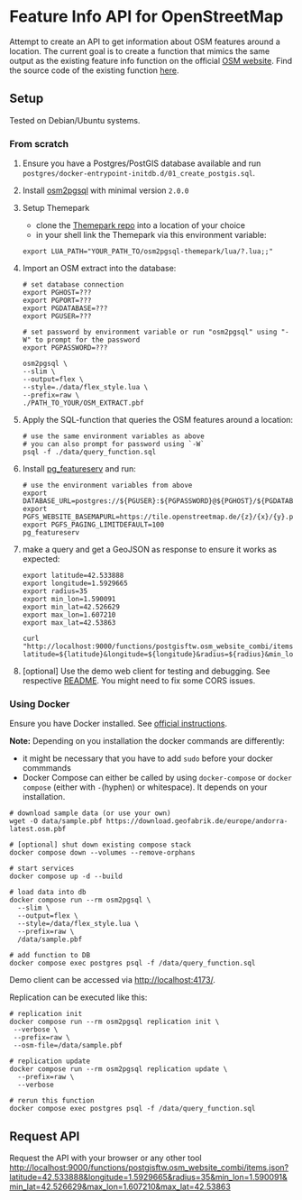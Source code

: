 # Feature Info API for OpenStreetMap

Attempt to create an API to get information about OSM features around a location. The current goal is to create a function that mimics the same output as the existing feature info function on the official [OSM website](https://www.openstreetmap.org). Find the source code of the existing function [here](https://github.com/openstreetmap/openstreetmap-website/blob/6d0c2913326fbfdf3578416853e31d7a950d97ed/app/assets/javascripts/index/query.js#L252-L307).

## Setup

Tested on Debian/Ubuntu systems.

### From scratch

1. Ensure you have a Postgres/PostGIS database available and run `postgres/docker-entrypoint-initdb.d/01_create_postgis.sql`.
2. Install [osm2pgsql](https://osm2pgsql.org/) with minimal version `2.0.0`
3. Setup Themepark

    - clone the [Themepark repo](https://github.com/osm2pgsql-dev/osm2pgsql-themepark) into a location of your choice
    - in your shell link the Themepark via this environment variable:

    ```shell
    export LUA_PATH="YOUR_PATH_TO/osm2pgsql-themepark/lua/?.lua;;"
    ```

4. Import an OSM extract into the database:

    ```shell
    # set database connection
    export PGHOST=???
    export PGPORT=???
    export PGDATABASE=???
    export PGUSER=???

    # set password by environment variable or run "osm2pgsql" using "-W" to prompt for the password
    export PGPASSWORD=???

    osm2pgsql \
    --slim \
    --output=flex \
    --style=./data/flex_style.lua \
    --prefix=raw \
    ./PATH_TO_YOUR/OSM_EXTRACT.pbf
    ```

5. Apply the SQL-function that queries the OSM features around a location:

    ```shell
    # use the same environment variables as above
    # you can also prompt for password using `-W`
    psql -f ./data/query_function.sql
    ```

6. Install [pg_featureserv](https://github.com/CrunchyData/pg_featureserv) and run:

    ```shell
    # use the environment variables from above
    export DATABASE_URL=postgres://${PGUSER}:${PGPASSWORD}@${PGHOST}/${PGDATABASE}
    export PGFS_WEBSITE_BASEMAPURL=https://tile.openstreetmap.de/{z}/{x}/{y}.png
    export PGFS_PAGING_LIMITDEFAULT=100
    pg_featureserv
    ```

7. make a query and get a GeoJSON as response to ensure it works as expected:

    ```shell
    export latitude=42.533888
    export longitude=1.5929665
    export radius=35
    export min_lon=1.590091
    export min_lat=42.526629
    export max_lon=1.607210
    export max_lat=42.53863

    curl "http://localhost:9000/functions/postgisftw.osm_website_combi/items.json?latitude=${latitude}&longitude=${longitude}&radius=${radius}&min_lon=${min_lon}&min_lat=${min_lat}&max_lon=${max_lon}&max_lat=${max_lat}"
    ```

8. [optional] Use the demo web client for testing and debugging. See respective [README](web-client/README.md). You might need to fix some CORS issues.

### Using Docker

Ensure you have Docker installed. See [official instructions](https://docs.docker.com/engine/install/debian/).

**Note:** Depending on you installation the docker commands are differently:

- it might be necessary that you have to add `sudo` before your docker commmands
- Docker Compose can either be called by using `docker-compose` or `docker compose` (either with `-`(hyphen) or whitespace). It depends on your installation.

```shell
# download sample data (or use your own)
wget -O data/sample.pbf https://download.geofabrik.de/europe/andorra-latest.osm.pbf

# [optional] shut down existing compose stack
docker compose down --volumes --remove-orphans

# start services
docker compose up -d --build

# load data into db
docker compose run --rm osm2pgsql \
  --slim \
  --output=flex \
  --style=/data/flex_style.lua \
  --prefix=raw \
  /data/sample.pbf

# add function to DB
docker compose exec postgres psql -f /data/query_function.sql
```

Demo client can be accessed via <http://localhost:4173/>.

Replication can be executed like this:

```shell
# replication init
docker compose run --rm osm2pgsql replication init \
 --verbose \
 --prefix=raw \
 --osm-file=/data/sample.pbf

# replication update
docker compose run --rm osm2pgsql replication update \
  --prefix=raw \
  --verbose

# rerun this function
docker compose exec postgres psql -f /data/query_function.sql
```

## Request API

Request the API with your browser or any other tool <http://localhost:9000/functions/postgisftw.osm_website_combi/items.json?latitude=42.533888&longitude=1.5929665&radius=35&min_lon=1.590091&min_lat=42.526629&max_lon=1.607210&max_lat=42.53863>
